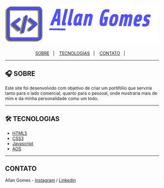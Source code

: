 <h1 align="center">
    <img src="./img/logo/logo-completo.png"> 
</h1>

<p align="center">
  <a href="#-SOBRE">SOBRE</a>&nbsp;&nbsp;&nbsp;|&nbsp;&nbsp;&nbsp;
  <a href="#-TECNOLOGIAS">TECNOLOGIAS</a>&nbsp;&nbsp;&nbsp;|&nbsp;&nbsp;&nbsp;
  <a href="#-CONTATO">CONTATO</a>&nbsp;&nbsp;&nbsp;|&nbsp;&nbsp;&nbsp;
</p>

---

## 🎧 SOBRE

Este site foi desenvolvido com objetivo de criar um portifólio que serviria tanto para o lado comercial, quanto para o pessoal, onde mostraria mais de mim e da minha personalidade como um todo.

---

## 🛠 TECNOLOGIAS

- [HTML5](https://www.w3schools.com/html/)
- [CSS3](https://www.w3schools.com/css/)
- [Javascript](https://www.w3schools.com/js/DEFAULT.asp)
- [AOS](https://michalsnik.github.io/aos/)

---

## CONTATO

Allan Gomes - [Instagram](https://instagram.com/allanrsgomes) / [Linkedin](https://www.linkedin.com/in/allanrsgomes/)
